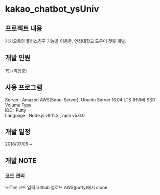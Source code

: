 # kakao_chatbot_ysUniv

## 프로젝트 내용
카카오톡의 플러스친구 기능을 이용한, 연성대학교 도우미 챗봇 개발.

## 개발 인원
1인 (박진호)

## 사용 프로그램
Server : Amazon AWS(Seoul Server), Ubuntu Server 16.04 LTS (HVM) SSD Volume Type <br>
IDE : Putty <br>
Language : Node.js v8.11.3 , npm v5.6.0 <br>

## 개발 일정
2018/07/05 ~

## 개발 NOTE
### 코드 관리 <br>
노트북 코드 입력  Github 업로드  AWS(putty)에서 clone
